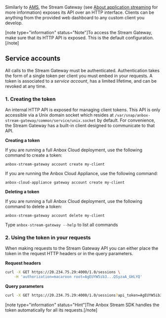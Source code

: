 Similarly to [AMS](https://discourse.ubuntu.com/t/about-ams/24321), the Stream Gateway (see [About application streaming](https://discourse.ubuntu.com/t/streaming-android-applications/17769) for more information) exposes its API over an HTTP interface. Clients can be anything from the provided web dashboard to any custom client you develop.

[note type="information" status="Note"]To access the Stream Gateway, make sure that its HTTP API is exposed. This is the default configuration.[/note]

## Service accounts

All calls to the Stream Gateway must be authenticated. Authentication takes the form of a single token per client you must embed in your requests.
A token is associated to a *service account*, has a limited lifetime, and can be revoked at any time.

### 1. Creating the token

An internal HTTP API is exposed for managing client tokens. This API is only accessible via a Unix domain socket which resides at `/var/snap/anbox-stream-gateway/common/service/unix.socket` by default.
For convenience, the Stream Gateway has a built-in client designed to communicate to that API.

**Creating a token**

If you are running a full Anbox Cloud deployment, use the following command to create a token:

    anbox-stream-gateway account create my-client

If you are running the Anbox Cloud Appliance, use the following command:

    anbox-cloud-appliance gateway account create my-client

**Deleting a token**

If you are running a full Anbox Cloud deployment, use the following command to delete a token:

    anbox-stream-gateway account delete my-client

Type `anbox-stream-gateway --help` to list all commands

### 2. Using the token in your requests

When making requests to the Stream Gateway API you can either place the token in the request HTTP headers or in the query parameters.

**Request headers**

```bash
curl -X GET https://20.234.75.29:4000/1.0/sessions \
    -H 'authorization=macaroon root=AgEUYW5ib3...QSyzaA_GHLYQ'
```

**Query parameters**

```bash
curl -X GET https://20.234.75.29:4000/1.0/sessions?api_token=AgEUYW5ib3...QSyzaA_GHLYQ
```

[note type="information" status="Hint"]The Anbox Stream SDK handles the token automatically for all its requests.[/note]
